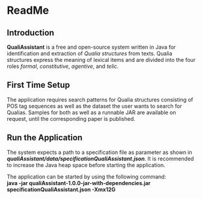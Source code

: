 # ReadMe

## Introduction
**QualiAssistant** is a free and open-source system written in Java for identification and extraction of *Qualia structures* from texts.
Qualia structures express the meaning of lexical items and are divided into the four roles *formal*, *constitutive*, *agentive*, and *telic*.

## First Time Setup
The application requires search patterns for Qualia structures consisting of POS tag sequences as well as the dataset the user wants to search for Qualias.
Samples for both as well as a runnable JAR are available on request, until the corresponding paper is published.

## Run the Application
The system expects a path to a specification file as parameter as shown in ***qualiAssistant/data/specificationQualiAssistant.json***.
It is recommended to increase the Java heap space before starting the application.

The application can be started by using the following command:<br>
**java -jar qualiAssistant-1.0.0-jar-with-dependencies.jar specificationQualiAssistant.json -Xmx12G**
